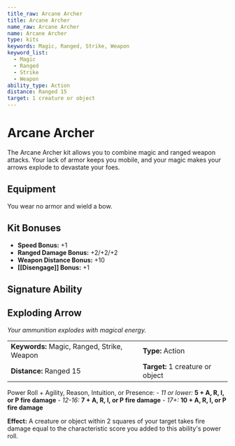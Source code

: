 ```yaml
---
title_raw: Arcane Archer
title: Arcane Archer
name_raw: Arcane Archer
name: Arcane Archer
type: kits
keywords: Magic, Ranged, Strike, Weapon
keyword_list:
  - Magic
  - Ranged
  - Strike
  - Weapon
ability_type: Action
distance: Ranged 15
target: 1 creature or object
---
```


# Arcane Archer

The Arcane Archer kit allows you to combine magic and ranged weapon attacks. Your lack of armor keeps you mobile, and your magic makes your arrows explode to devastate your foes.

## Equipment

You wear no armor and wield a bow.

## Kit Bonuses

- **Speed Bonus:** +1
- **Ranged Damage Bonus:** +2/+2/+2
- **Weapon Distance Bonus:** +10
- **[[Disengage]] Bonus:** +1

## Signature Ability

## Exploding Arrow

*Your ammunition explodes with magical energy.*

|                                             |                                  |
| :------------------------------------------ | :------------------------------- |
| **Keywords:** Magic, Ranged, Strike, Weapon | **Type:** Action                 |
| **Distance:** Ranged 15                     | **Target:** 1 creature or object |

Power Roll + Agility, Reason, Intuition, or Presence: - *11 or lower:* **5 + A, R, I, or P fire damage** - *12-16:* **7 + A, R, I, or P fire damage** - *17+:* **10 + A, R, I, or P fire damage**

**Effect:** A creature or object within 2 squares of your target takes fire damage equal to the characteristic score you added to this ability's power roll.
